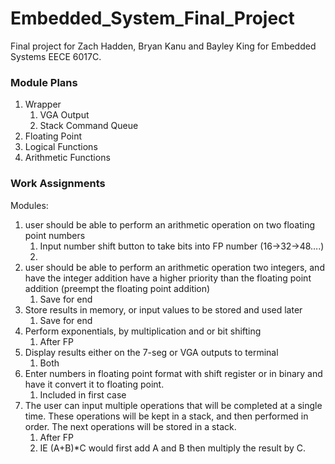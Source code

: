 # Embedded_System_Final_Project

Final project for Zach Hadden, Bryan Kanu and Bayley King for Embedded Systems EECE 6017C.

### Module Plans
1. Wrapper
    1. VGA Output
    2. Stack Command Queue
2. Floating Point
3. Logical Functions
4. Arithmetic Functions

### Work Assignments
Modules:
1. user should be able to perform an arithmetic operation on two floating point numbers
   1. Input number shift button to take bits into FP number (16->32->48….)
   2. 
2. user should be able to perform an arithmetic operation two integers, and have the integer addition have a higher priority than the floating point addition (preempt the floating point addition)
    1. Save for end
3. Store results in memory, or input values to be stored and used later
    1. Save for end
4. Perform exponentials, by multiplication and or bit shifting
    1. After FP
5. Display results either on the 7-seg or VGA outputs to terminal
    1. Both
6. Enter numbers in floating point format with shift register or in binary and have it convert it to floating point. 
    1. Included in first case
7. The user can input multiple operations that will be completed at a single time. These operations will be kept in a stack, and then performed in order. The next operations will be stored in a stack.
    1. After FP
    2. IE (A+B)*C would first add A and B then multiply the result by C.
